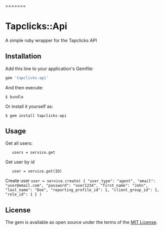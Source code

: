 =======
# Tapclicks::Api
A simple ruby wrapper for the Tapclicks API

## Installation

Add this line to your application's Gemfile:

```ruby
gem 'tapclicks-api'
```

And then execute:

    $ bundle

Or install it yourself as:

    $ gem install tapclicks-api

## Usage
Get all users:
   ```service = TapclicksApi::Users.new(client_id: CLIENT_ID, client_secret: SECRET)
      users = service.get
   ```
Get user by id
   ```
      user = service.get(ID)
   ```
Create user
    ```
      user = service.create(
          {
            "user_type": "agent",
            "email": "user@email.com",
            "password": "user1234",
            "first_name": "John",
            "last_name": "Doe",
            "reporting_profile_id": 1,
            "client_group_id": 1,
            "role_id": 1
          }
      )
    ```
## License

The gem is available as open source under the terms of the [MIT License](http://opensource.org/licenses/MIT).
